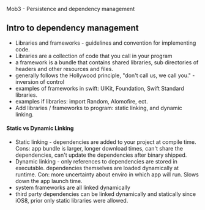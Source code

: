 Mob3 - Persistence and dependency management

## Intro to dependency management
* Libraries and frameworks - guidelines and convention for implementing code.
* Libraries are a collection of code that you call in your program
* a framework is a bundle that contains shared libraries, sub directories of headers and other resources and files.
* generally follows the Hollywood principle, "don't call us, we call you." - inversion of control
* examples of frameworks in swift: UIKit, Foundation, Swift Standard libraries.
* examples if libraries: import Random, Alomofire, ect.
* Add libraries / frameworks to program: static linking, and dynamic linking.

#### Static vs Dynamic Linking
* Static linking - dependencies are added to your project at compile time. Cons: app bundle is larger, longer download times, can't share the dependencies, can't update the dependencies after binary shipped.
* Dynamic linking - only references to dependencies are stored in executable. dependencies themselves are loaded dynamically at runtime. Con: more uncertainty about enviro in which app will run. Slows down the app launch time.
* system frameworks are all linked dynamically
* third party dependencies can be linked dynamically and statically since iOS8, prior only static libraries were allowed.
